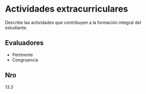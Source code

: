# Actividades extracurriculares 

Describe las actividades que contribuyen a la formación integral del estudiante.

## Evaluadores
* Pertinente
* Congruencia


## Nro
13.3
